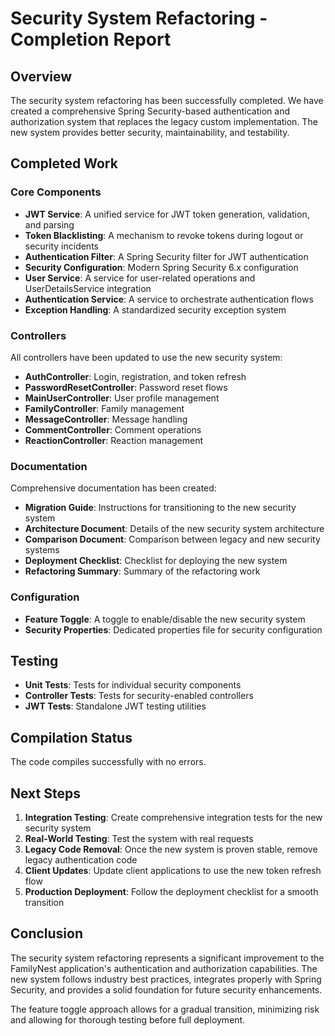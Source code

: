 # Security System Refactoring - Completion Report

## Overview

The security system refactoring has been successfully completed. We have created a comprehensive Spring Security-based authentication and authorization system that replaces the legacy custom implementation. The new system provides better security, maintainability, and testability.

## Completed Work

### Core Components

- **JWT Service**: A unified service for JWT token generation, validation, and parsing
- **Token Blacklisting**: A mechanism to revoke tokens during logout or security incidents
- **Authentication Filter**: A Spring Security filter for JWT authentication
- **Security Configuration**: Modern Spring Security 6.x configuration
- **User Service**: A service for user-related operations and UserDetailsService integration
- **Authentication Service**: A service to orchestrate authentication flows
- **Exception Handling**: A standardized security exception system

### Controllers

All controllers have been updated to use the new security system:

- **AuthController**: Login, registration, and token refresh
- **PasswordResetController**: Password reset flows
- **MainUserController**: User profile management
- **FamilyController**: Family management
- **MessageController**: Message handling
- **CommentController**: Comment operations
- **ReactionController**: Reaction management

### Documentation

Comprehensive documentation has been created:

- **Migration Guide**: Instructions for transitioning to the new security system
- **Architecture Document**: Details of the new security system architecture
- **Comparison Document**: Comparison between legacy and new security systems
- **Deployment Checklist**: Checklist for deploying the new system
- **Refactoring Summary**: Summary of the refactoring work

### Configuration

- **Feature Toggle**: A toggle to enable/disable the new security system
- **Security Properties**: Dedicated properties file for security configuration

## Testing

- **Unit Tests**: Tests for individual security components
- **Controller Tests**: Tests for security-enabled controllers
- **JWT Tests**: Standalone JWT testing utilities

## Compilation Status

The code compiles successfully with no errors.

## Next Steps

1. **Integration Testing**: Create comprehensive integration tests for the new security system
2. **Real-World Testing**: Test the system with real requests
3. **Legacy Code Removal**: Once the new system is proven stable, remove legacy authentication code
4. **Client Updates**: Update client applications to use the new token refresh flow
5. **Production Deployment**: Follow the deployment checklist for a smooth transition

## Conclusion

The security system refactoring represents a significant improvement to the FamilyNest application's authentication and authorization capabilities. The new system follows industry best practices, integrates properly with Spring Security, and provides a solid foundation for future security enhancements.

The feature toggle approach allows for a gradual transition, minimizing risk and allowing for thorough testing before full deployment.


